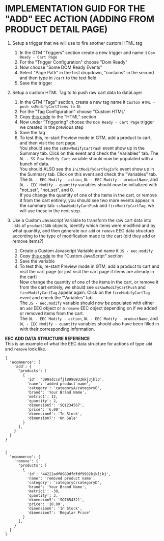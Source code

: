 # IMPLEMENTATION GUID FOR THE "ADD" EEC ACTION (ADDING FROM PRODUCT DETAIL PAGE)

1. Setup a trigger that we will use to fire another custom HTML tag
    1. In the GTM "Triggers" section create a new trigger and name it `Dom Ready - Cart Page`
    2. For the "Trigger Configuration" choose "Dom Ready"
    3. Now choose "Some DOM Ready Events"
    4. Select "Page Path" in the first dropdown, "contains" in the second and then type in `/cart` to the text field
    5. Save the trigger


2. Setup a custom HTML Tag to to push raw cart data to dataLayer
    1. In the GTM "Tags" section, create a new tag name it `Custom HTML - push ssModifyCartItems to DL`
    2. For the "Tag Configuration" choose "Custom HTML"
    3. Copy [this code][01_datalayer_push_code] to the "HTML" section
    4. Now under "Triggering" choose the `Dom Ready - Cart Page` trigger we created in the previous step
    5. Save the tag
    6. To test this, re-start Preview mode in GTM, add a product to cart, and then visit the cart page. <br/>
    You should see the `ssRawModifyCartPush` event show up in the Summary tab. Click on this event and check the "Variables" tab. The `DL - SS Raw Modify Cart` variable should now be populated with a bunch of data.<br/>
    You should ALSO see the `initModifyCartTagInfo` event show up in the Summary tab. Click on this event and check the "Variables" tab. The `DL - EEC Modify - action`, `DL - EEC Modify - productName`, and `DL - EEC Modify - quantity` variables should now be initialized with "not_set", "not_set", and 0.<br/>
    If you change the quantity of one of the items in the cart, or remove it from the cart entirely, you should see two more events appear in the summary tab: `ssRawModifyCartPush` and `fireModifyCartTag`. we will use these in the next step.



3. Use a Custom Javascript Variable to transform the raw cart data into lists of `productJSON` objects, identify which items were modified and by what quantity, and then generate our `add` or `remove` EEC data structure according to the type of modification made to the cart (did they add or remove items?)
    1. Create a Custom Javascript Variable and name it `JS - eec.modify`
    2. Copy [this code][02_eec_object_creation_code] to the "Custom JavaScript" section
    3. Save the variable
    4. To test this, re-start Preview mode in GTM, add a product to cart and visit the cart page (or just visit the cart page if items are already in the cart)<br/>
    Now change the quantity of one of the items in the cart, or remove it from the cart entirely, we should see `ssRawModifyCartPush` and `fireModifyCartTag` appear again. Click on the `fireModifyCartTag` event and check the "Variables" tab.<br/>
    The `JS - eec.modify` variable should now be populated with either an `add` EEC object or a `remove` EEC object depending on if we added or removed items from the cart.<br/>
    The `DL - EEC Modify - action`, `DL - EEC Modify - productName`, and `DL - EEC Modify - quantity` variables should also have been filled in with their corresponding information.
    



**EEC ADD DATA STRUCTURE REFERENCE**<br/>
This is an example of what the EEC data structure for actions of type `add` and `remove` look like.

```
{
  'ecommerce': {
    'add': {
      'products': [
        {
          'id': '399sdccsfjl8990933kkj3jkl3',
          'name': 'added product name',
          'category': 'categoryA/categoryB',
          'brand': 'Your Brand Name',
          'metric1': 12,
          'quantity': 2,
          'dimension5': 'SQ1234567',
          'price': '6.00',
          'dimension6': 'In Stock',
          'dimension7': 'On Sale'
        }
      ],
    }
  }
}


{
  'ecommerce': {
    'remove': {
      'products': [
        {
          'id': '44222adf0989dfdfdf9992kjkljkj',
          'name': 'removed product name',
          'category': 'categoryC/categoryD',
          'brand': 'Your Brand Name',
          'metric1': -30,
          'quantity': 3,
          'dimension5': 'SQ7654321',
          'price': '10.00',
          'dimension6': 'In Stock',
          'dimension7': 'Regular Price'
        }
      ],
    }
  }
}
```


[01_datalayer_push_code]: ./01_gtm_rawModifyCartPush.html
[02_eec_object_creation_code]: ./02_gtm_eecModifyObj.js
